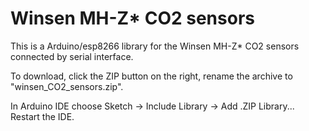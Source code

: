 Winsen MH-Z* CO2 sensors
========================

This is a Arduino/esp8266 library for the Winsen MH-Z* CO2 sensors connected by serial interface.

To download, click the ZIP button on the right, rename the archive to "winsen_CO2_sensors.zip".

In Arduino IDE choose Sketch -> Include Library -> Add .ZIP Library... Restart the IDE.